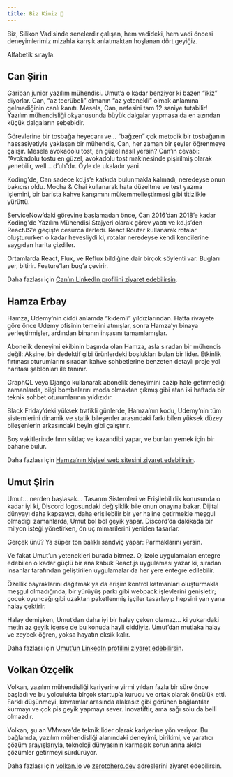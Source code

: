 ```yaml
---
title: Biz Kimiz 🌳
---
```


Biz, Silikon Vadisinde senelerdir çalışan, hem vadideki, hem vadi öncesi
deneyimlerimiz mizahla karışık anlatmaktan hoşlanan dört geyiğiz.

Alfabetik sırayla:

## Can Şirin

Gariban junior yazılım mühendisi. Umut’a o kadar benziyor ki bazen “ikiz” 
diyorlar. Can, “az tecrübeli” olmanın “az yetenekli” olmak anlamına gelmediğinin
canlı kanıtı. Mesela, Can, nefesini tam 12 saniye tutabilir! Yazılım mühendisliği 
okyanusunda büyük dalgalar yapmasa da en azından küçük dalgaların sebebidir. 

Görevlerine bir tosbağa heyecanı ve… “bağzen” çok metodik bir tosbağanın 
hassasiyetiyle yaklaşan bir mühendis, Can, her zaman bir şeyler öğrenmeye
çalışır. Mesela avokadolu tost, en güzel nasıl yersin? Can’ın cevabı:
“Avokadolu tostu en güzel, avokadolu tost makinesinde pişirilmiş olarak
yenebilir, well… d’uh”dır. Öyle de ukaladır yani.

Koding'de, Can sadece kd.js’e katkıda bulunmakla kalmadı, neredeyse onun bakıcısı
oldu. Mocha & Chai kullanarak hata düzeltme ve test yazma işlemini, bir barista
kahve karışımını mükemmelleştirmesi gibi titizlikle yürüttü.

ServiceNow’daki görevine başlamadan önce, Can 2016’dan 2018’e kadar Koding'de 
Yazılım Mühendisi Stajyeri olarak görev yaptı ve kd.js’den ReactJS'e geçişte 
cesurca ilerledi. React Router kullanarak rotalar oluştururken o kadar hevesliydi 
ki, rotalar neredeyse kendi kendilerine saygıdan harita çizdiler. 

Ortamlarda React, Flux, ve Reflux bildiğine dair birçok söylenti var.
Bugları yer, bitirir. Feature’ları bug’a çevirir.

Daha fazlası için [Can’ın LinkedIn profilini ziyaret edebilirsin](https://www.linkedin.com/in/can-sirin-web/).

## Hamza Erbay

Hamza, Udemy’nin ciddi anlamda “kıdemli” yıldızlarından. Hatta rivayete göre 
önce Udemy ofisinin temelini atmışlar, sonra Hamza’yı binaya yerleştirmişler, 
ardından binanın inşasını tamamlamışlar.

Abonelik deneyimi ekibinin başında olan Hamza, asla sıradan bir mühendis değil: 
Aksine, bir dedektif gibi ürünlerdeki boşlukları bulan bir lider. Etkinlik fırtınası 
oturumlarını sıradan kahve sohbetlerine benzeten detaylı proje yol haritası şablonları 
ile tanınır. 

GraphQL veya Django kullanarak abonelik deneyimini cazip hale getirmediği zamanlarda, 
bilgi bombalarını moda olmaktan çıkmış gibi atan iki haftada bir teknik sohbet 
oturumlarının yıldızıdır.

Black Friday’deki yüksek trafikli günlerde, Hamza’nın kodu, Udemy’nin tüm 
sistemlerini dinamik ve statik bileşenler arasındaki farkı bilen yüksek düzey 
bileşenlerin arkasındaki beyin gibi çalıştırır.

Boş vakitlerinde fırın sütlaç ve kazandibi yapar, ve bunları yemek için
bir bahane bulur.

Daha fazlası için [Hamza’nın kişisel web sitesini ziyaret 
edebilirsin](https://hamzaerbay.com/).

## Umut Şirin

Umut… nerden başlasak… Tasarım Sistemleri ve Erişilebilirlik konusunda o kadar 
iyi ki, Discord logosundaki değişiklik bile onun onayına bakar. Dijital dünyayı 
daha kapsayıcı, daha erişilebilir bir yer haline getirmekle meşgul olmadığı 
zamanlarda, Umut bol bol geyik yapar. Discord’da dakikada bir milyon isteği 
yönetirken, ön uç mimarilerini yeniden tasarlar. 

Gerçek ünü? Ya süper ton balıklı sandviç yapar: Parmaklarını yersin.

Ve fakat Umut’un yetenekleri burada bitmez. O, izole uygulamaları entegre edebilen 
o kadar güçlü bir ana kabuk React.js uygulaması yazar ki, sıradan insanlar 
tarafından geliştirilen uygulamalar da her yere entegre edilebilir.

Özellik bayraklarını dağıtmak ya da erişim kontrol katmanları oluşturmakla meşgul 
olmadığında, bir yürüyüş parkı gibi webpack işlevlerini genişletir; çocuk oyuncağı 
gibi uzaktan paketlenmiş işçiler tasarlayıp hepsini yan yana halay çektirir. 

Halay demişken, Umut’dan daha iyi bir halay çeken olamaz… ki yukarıdaki metin
az geyik içerse de bu konuda hayli ciddiyiz. Umut’dan mutlaka halay ve zeybek
öğren, yoksa hayatın eksik kalır.

Daha fazlası için [Umut’un LinkedIn profilini ziyaret 
edebilirsin](https://www.linkedin.com/in/usirin/).

## Volkan Özçelik

Volkan, yazılım mühendisliği kariyerine yirmi yıldan fazla bir süre önce başladı 
ve bu yolculukta birçok startup’a kurucu ve ortak olarak öncülük etti. Farklı
düşünmeyi, kavramlar arasında alakasız gibi görünen bağlantılar kurmayı ve 
çok pis geyik yapmayı sever. İnovatiftir, ama sağı solu da belli olmazdır.

Volkan, şu an VMware'de teknik lider olarak kariyerine yön veriyor.
Bu bağlamda, yazılım mühendisliği alanındaki deneyimi, birikimi, ve yaratıcı 
çözüm arayışlarıyla, teknoloji dünyasının karmaşık sorunlarına akılcı çözümler 
getirmeyi sürdürüyor.

Daha fazlası için [volkan.io](https://volkan.io/) ve 
[zerotohero.dev](https://zerotohero.dev/) adreslerini ziyaret edebilirsin.